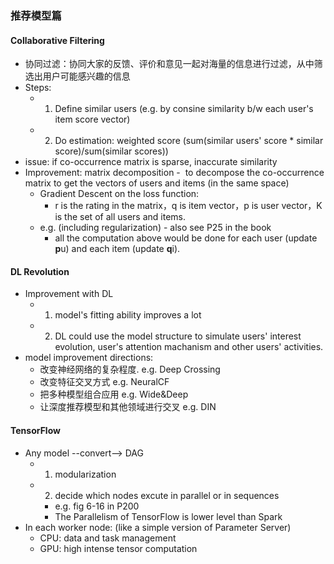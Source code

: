 ### 推荐模型篇
#### Collaborative Filtering
- 协同过滤：协同大家的反馈、评价和意见一起对海量的信息进行过滤，从中筛选出用户可能感兴趣的信息
- Steps:
  - 1. Define similar users (e.g. by consine similarity b/w each user's item score vector)
  - 2. Do estimation: weighted score (sum(similar users' score * similar score)/sum(similar scores))
- issue: if co-occurrence matrix is sparse, inaccurate similarity
- Improvement: matrix decomposition -  to decompose the co-occurrence matrix to get the vectors of users and items (in the same space)
  - Gradient Descent on the loss function:
    - r is the rating in the matrix，q is item vector，p is user vector，K is the set of all users and items.
  - e.g. (including regularization) - also see P25 in the book
    - all the computation above would be done for each user (update **p**u) and each item (update **q**i).
#### DL Revolution
- Improvement with DL
  - 1. model's fitting ability improves a lot
  - 2. DL could use the model structure to simulate users' interest evolution, user's attention machanism and other users' activities.
- model improvement directions:
  - 改变神经网络的复杂程度. e.g. Deep Crossing
  - 改变特征交叉方式 e.g. NeuralCF
  - 把多种模型组合应用 e.g. Wide&Deep
  - 让深度推荐模型和其他领域进行交叉 e.g. DIN
#### TensorFlow
- Any model --convert--> DAG
  - 1. modularization
  - 2. decide which nodes excute in parallel or in sequences
    - e.g. fig 6-16 in P200
    - The Parallelism of TensorFlow is lower level than Spark
- In each worker node: (like a simple version of Parameter Server)
  - CPU: data and task management
  - GPU: high intense tensor computation
